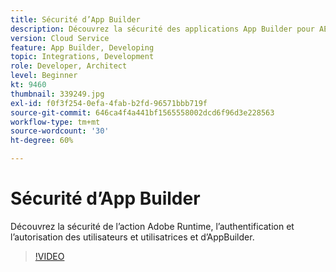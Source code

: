 ```yaml
---
title: Sécurité d’App Builder
description: Découvrez la sécurité des applications App Builder pour AEM as a Cloud Service.
version: Cloud Service
feature: App Builder, Developing
topic: Integrations, Development
role: Developer, Architect
level: Beginner
kt: 9460
thumbnail: 339249.jpg
exl-id: f0f3f254-0efa-4fab-b2fd-96571bbb719f
source-git-commit: 646ca4f4a441bf1565558002dcd6f96d3e228563
workflow-type: tm+mt
source-wordcount: '30'
ht-degree: 60%

---
```


# Sécurité d’App Builder

Découvrez la sécurité de l’action Adobe Runtime, l’authentification et l’autorisation des utilisateurs et utilisatrices et d’AppBuilder.

>[!VIDEO](https://video.tv.adobe.com/v/339249/?quality=12&learn=on)
